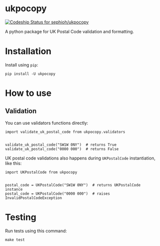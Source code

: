 # ukpocopy
[ ![Codeship Status for sephioh/ukpocopy](https://app.codeship.com/projects/565cad70-3455-0136-6a61-7a9459f2f135/status?branch=master)](https://app.codeship.com/projects/289061)

A python package for UK Postal Code validation and formatting.

# Installation

Install using `pip`:

```
pip install -U ukpocopy
```

# How to use

## Validation
You can use validators functions directly:
```
import validate_uk_postal_code from ukpocopy.validators


validate_uk_postal_code("SW1W 0NY")  # returns True
validate_uk_postal_code("0000 000")  # returns False
```

UK postal code validations also happens during `UKPostalCode` instantiation, like this:
```
import UKPostalCode from ukpocopy


postal_code = UKPostalCode("SW1W 0NY")  # returns UKPostalCode instance
postal_code = UKPostalCode("0000 000")  # raises InvalidPostalCodeException
```

# Testing
Run tests using this command:
```
make test
```
